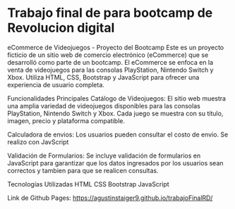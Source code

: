 # Trabajo final de para bootcamp de Revolucion digital

eCommerce de Videojuegos - Proyecto del Bootcamp
Este es un proyecto ficticio de un sitio web de comercio electrónico (eCommerce) que se desarrolló como parte de un bootcamp. El eCommerce se enfoca en la venta de videojuegos para las consolas PlayStation, Nintendo Switch y Xbox. Utiliza HTML, CSS, Bootstrap y JavaScript para ofrecer una experiencia de usuario completa.

Funcionalidades Principales
Catálogo de Videojuegos: El sitio web muestra una amplia variedad de videojuegos disponibles para las consolas PlayStation, Nintendo Switch y Xbox. Cada juego se muestra con su título, imagen, precio y plataforma compatible.

Calculadora de envios: Los usuarios pueden consultar el costo de envio. Se realizo con JavScript

Validación de Formularios: Se incluye validación de formularios en JavaScript para garantizar que los datos ingresados por los usuarios sean correctos y tambien para que se realicen consultas.

Tecnologías Utilizadas
HTML
CSS
Bootstrap
JavaScript



Link de Github Pages: https://agustinstaiger9.github.io/trabajoFinalRD/